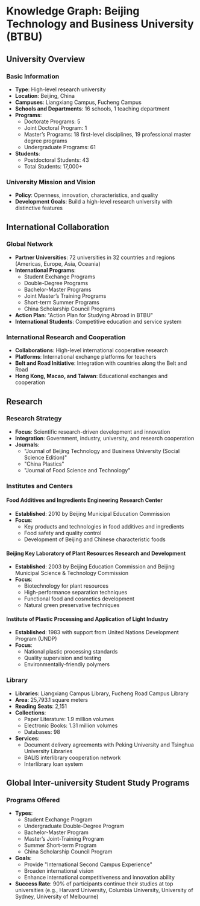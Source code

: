 # Knowledge Graph: Beijing Technology and Business University (BTBU)

## University Overview

### Basic Information

-   **Type**: High-level research university
-   **Location**: Beijing, China
-   **Campuses**: Liangxiang Campus, Fucheng Campus
-   **Schools and Departments**: 16 schools, 1 teaching department
-   **Programs**:
    -   Doctorate Programs: 5
    -   Joint Doctoral Program: 1
    -   Master’s Programs: 18 first-level disciplines, 19 professional master degree programs
    -   Undergraduate Programs: 61
-   **Students**:
    -   Postdoctoral Students: 43
    -   Total Students: 17,000+

### University Mission and Vision

-   **Policy**: Openness, innovation, characteristics, and quality
-   **Development Goals**: Build a high-level research university with distinctive features

## International Collaboration

### Global Network

-   **Partner Universities**: 72 universities in 32 countries and regions (Americas, Europe, Asia, Oceania)
-   **International Programs**:
    -   Student Exchange Programs
    -   Double-Degree Programs
    -   Bachelor-Master Programs
    -   Joint Master’s Training Programs
    -   Short-term Summer Programs
    -   China Scholarship Council Programs
-   **Action Plan**: "Action Plan for Studying Abroad in BTBU"
-   **International Students**: Competitive education and service system

### International Research and Cooperation

-   **Collaborations**: High-level international cooperative research
-   **Platforms**: International exchange platforms for teachers
-   **Belt and Road Initiative**: Integration with countries along the Belt and Road
-   **Hong Kong, Macao, and Taiwan**: Educational exchanges and cooperation

## Research

### Research Strategy

-   **Focus**: Scientific research-driven development and innovation
-   **Integration**: Government, industry, university, and research cooperation
-   **Journals**:
    -   "Journal of Beijing Technology and Business University (Social Science Edition)"
    -   "China Plastics"
    -   "Journal of Food Science and Technology"

### Institutes and Centers

#### Food Additives and Ingredients Engineering Research Center

-   **Established**: 2010 by Beijing Municipal Education Commission
-   **Focus**:
    -   Key products and technologies in food additives and ingredients
    -   Food safety and quality control
    -   Development of Beijing and Chinese characteristic foods

#### Beijing Key Laboratory of Plant Resources Research and Development

-   **Established**: 2003 by Beijing Education Commission and Beijing Municipal Science & Technology Commission
-   **Focus**:
    -   Biotechnology for plant resources
    -   High-performance separation techniques
    -   Functional food and cosmetics development
    -   Natural green preservative techniques

#### Institute of Plastic Processing and Application of Light Industry

-   **Established**: 1983 with support from United Nations Development Program (UNDP)
-   **Focus**:
    -   National plastic processing standards
    -   Quality supervision and testing
    -   Environmentally-friendly polymers

### Library

-   **Libraries**: Liangxiang Campus Library, Fucheng Road Campus Library
-   **Area**: 25,793.1 square meters
-   **Reading Seats**: 2,151
-   **Collections**:
    -   Paper Literature: 1.9 million volumes
    -   Electronic Books: 1.31 million volumes
    -   Databases: 98
-   **Services**:
    -   Document delivery agreements with Peking University and Tsinghua University Libraries
    -   BALIS interlibrary cooperation network
    -   Interlibrary loan system

## Global Inter-university Student Study Programs

### Programs Offered

-   **Types**:
    -   Student Exchange Program
    -   Undergraduate Double-Degree Program
    -   Bachelor-Master Program
    -   Master’s Joint-Training Program
    -   Summer Short-term Program
    -   China Scholarship Council Program
-   **Goals**:
    -   Provide "International Second Campus Experience"
    -   Broaden international vision
    -   Enhance international competitiveness and innovation ability
-   **Success Rate**: 90% of participants continue their studies at top universities (e.g., Harvard University, Columbia University, University of Sydney, University of Melbourne)
